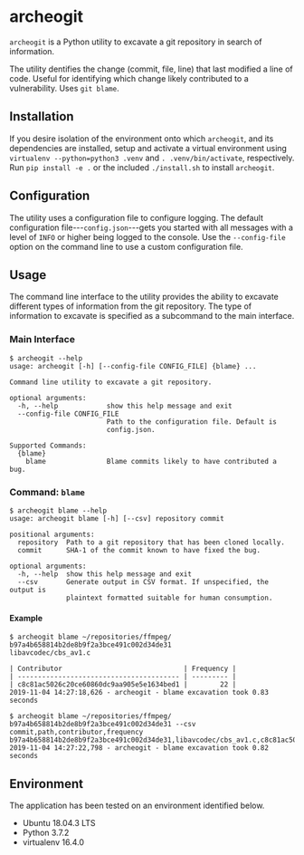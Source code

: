 # archeogit

`archeogit` is a Python utility to excavate a git repository in search of information.

The utility dentifies the change (commit, file, line) that last modified a line of code. Useful for identifying which change likely contributed to a vulnerability. Uses `git blame`.

## Installation

If you desire isolation of the environment onto which `archeogit`, and its dependencies are installed, setup and activate a virtual environment using `virtualenv --python=python3 .venv` and `. .venv/bin/activate`, respectively. Run `pip install -e .` or the included `./install.sh` to install `archeogit`.

## Configuration

The utility uses a configuration file to configure logging. The default configuration file---`config.json`---gets you started with all messages with a level of `INFO` or higher being logged to the console. Use the `--config-file` option on the command line to use a custom configuration file.

## Usage

The command line interface to the utility provides the ability to excavate different types of information from the git repository. The type of information to excavate is specified as a subcommand to the main interface.

### Main Interface

```
$ archeogit --help
usage: archeogit [-h] [--config-file CONFIG_FILE] {blame} ...

Command line utility to excavate a git repository.

optional arguments:
  -h, --help            show this help message and exit
  --config-file CONFIG_FILE
                        Path to the configuration file. Default is
                        config.json.

Supported Commands:
  {blame}
    blame               Blame commits likely to have contributed a bug.
```

### Command: `blame`

```
$ archeogit blame --help
usage: archeogit blame [-h] [--csv] repository commit

positional arguments:
  repository  Path to a git repository that has been cloned locally.
  commit      SHA-1 of the commit known to have fixed the bug.

optional arguments:
  -h, --help  show this help message and exit
  --csv       Generate output in CSV format. If unspecified, the output is
              plaintext formatted suitable for human consumption.
```

#### Example

```
$ archeogit blame ~/repositories/ffmpeg/ b97a4b658814b2de8b9f2a3bce491c002d34de31
libavcodec/cbs_av1.c

| Contributor                              | Frequency |
| ---------------------------------------- | --------- |
| c8c81ac5026c20ce60860dc9aa905e5e1634bed1 |        22 |
2019-11-04 14:27:18,626 - archeogit - blame excavation took 0.83 seconds
```

```
$ archeogit blame ~/repositories/ffmpeg/ b97a4b658814b2de8b9f2a3bce491c002d34de31 --csv
commit,path,contributor,frequency
b97a4b658814b2de8b9f2a3bce491c002d34de31,libavcodec/cbs_av1.c,c8c81ac5026c20ce60860dc9aa905e5e1634bed1,22
2019-11-04 14:27:22,798 - archeogit - blame excavation took 0.82 seconds
```

## Environment

The application has been tested on an environment identified below.

  * Ubuntu 18.04.3 LTS
  * Python 3.7.2
  * virtualenv 16.4.0
